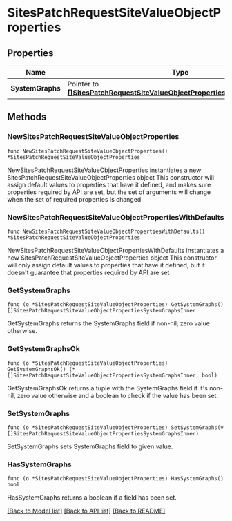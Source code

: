 # SitesPatchRequestSiteValueObjectProperties

## Properties

Name | Type | Description | Notes
------------ | ------------- | ------------- | -------------
**SystemGraphs** | Pointer to [**[]SitesPatchRequestSiteValueObjectPropertiesSystemGraphsInner**](SitesPatchRequestSiteValueObjectPropertiesSystemGraphsInner.md) |  | [optional] 

## Methods

### NewSitesPatchRequestSiteValueObjectProperties

`func NewSitesPatchRequestSiteValueObjectProperties() *SitesPatchRequestSiteValueObjectProperties`

NewSitesPatchRequestSiteValueObjectProperties instantiates a new SitesPatchRequestSiteValueObjectProperties object
This constructor will assign default values to properties that have it defined,
and makes sure properties required by API are set, but the set of arguments
will change when the set of required properties is changed

### NewSitesPatchRequestSiteValueObjectPropertiesWithDefaults

`func NewSitesPatchRequestSiteValueObjectPropertiesWithDefaults() *SitesPatchRequestSiteValueObjectProperties`

NewSitesPatchRequestSiteValueObjectPropertiesWithDefaults instantiates a new SitesPatchRequestSiteValueObjectProperties object
This constructor will only assign default values to properties that have it defined,
but it doesn't guarantee that properties required by API are set

### GetSystemGraphs

`func (o *SitesPatchRequestSiteValueObjectProperties) GetSystemGraphs() []SitesPatchRequestSiteValueObjectPropertiesSystemGraphsInner`

GetSystemGraphs returns the SystemGraphs field if non-nil, zero value otherwise.

### GetSystemGraphsOk

`func (o *SitesPatchRequestSiteValueObjectProperties) GetSystemGraphsOk() (*[]SitesPatchRequestSiteValueObjectPropertiesSystemGraphsInner, bool)`

GetSystemGraphsOk returns a tuple with the SystemGraphs field if it's non-nil, zero value otherwise
and a boolean to check if the value has been set.

### SetSystemGraphs

`func (o *SitesPatchRequestSiteValueObjectProperties) SetSystemGraphs(v []SitesPatchRequestSiteValueObjectPropertiesSystemGraphsInner)`

SetSystemGraphs sets SystemGraphs field to given value.

### HasSystemGraphs

`func (o *SitesPatchRequestSiteValueObjectProperties) HasSystemGraphs() bool`

HasSystemGraphs returns a boolean if a field has been set.


[[Back to Model list]](../README.md#documentation-for-models) [[Back to API list]](../README.md#documentation-for-api-endpoints) [[Back to README]](../README.md)


